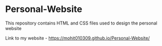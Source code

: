 # Personal-Website
This repository contains HTML and CSS files used to design the personal website

Link to my website - https://mohit010309.github.io/Personal-Website/
